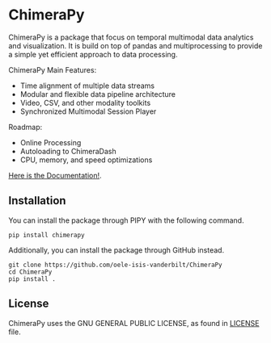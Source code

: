 # ChimeraPy

ChimeraPy is a package that focus on temporal multimodal data analytics 
and visualization. It is build on top of pandas and multiprocessing to
provide a simple yet efficient approach to data processing.

ChimeraPy Main Features:
 - Time alignment of multiple data streams
 - Modular and flexible data pipeline architecture 
 - Video, CSV, and other modality toolkits
 - Synchronized Multimodal Session Player

Roadmap: 
 - Online Processing
 - Autoloading to ChimeraDash
 - CPU, memory, and speed optimizations

[Here is the Documentation!](https://oele-isis-vanderbilt.github.io/ChimeraPy).

## Installation

You can install the package through PIPY with the following command.

```
pip install chimerapy
```

Additionally, you can install the package through GitHub instead.

```
git clone https://github.com/oele-isis-vanderbilt/ChimeraPy
cd ChimeraPy
pip install .
```

## License

ChimeraPy uses the GNU GENERAL PUBLIC LICENSE, as found in [LICENSE](https://oele-isis-vanderbilt/ChimeraPy/blob/main/LICENSE) file.
